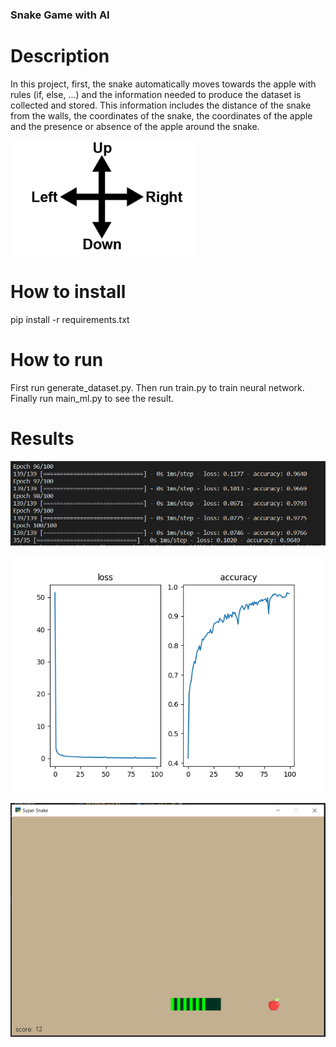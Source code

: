 <h3>Snake Game with AI</h3>

# Description

In this project, first, the snake automatically moves towards the apple with rules (if, else, ...) and the information needed to produce the dataset is collected and stored.
This information includes the distance of the snake from the walls, the coordinates of the snake, the coordinates of the apple and the presence or absence of the apple around the snake.

![Alt text](assets\direction.png)

# How to install

pip install -r requirements.txt

# How to run

First run generate_dataset.py.
Then run train.py to train neural network.
Finally run main_ml.py to see the result.

# Results

![Alt text](assets/loss_accuracy.png)

![Alt text](assets/loss_accuracy_fig.png)

![Alt text](assets/snake_ai.png)